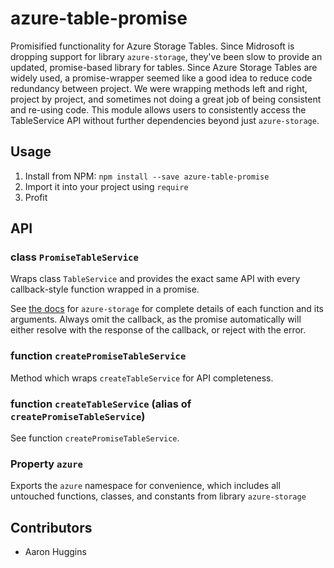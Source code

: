 # azure-table-promise
Promisified functionality for Azure Storage Tables. Since Midrosoft is dropping support for library `azure-storage`, they've been slow to provide an updated, promise-based library for tables. Since Azure Storage Tables are widely used, a promise-wrapper seemed like a good idea to reduce code redundancy between project. We were wrapping methods left and right, project by project, and sometimes not doing a great job of being consistent and re-using code. This module allows users to consistently access the TableService API without further dependencies beyond just `azure-storage`.

## Usage

1. Install from NPM: `npm install --save azure-table-promise`
2. Import it into your project using `require`
3. Profit

## API

### class `PromiseTableService`
Wraps class `TableService` and provides the exact same API with every callback-style function wrapped in a promise.

See [the docs](https://azure.github.io/azure-storage-node/TableService.html) for `azure-storage` for complete details of each function and its arguments. Always omit the callback, as the promise automatically will either resolve with the response of the callback, or reject with the error.

### function `createPromiseTableService`
Method which wraps `createTableService` for API completeness.

### function `createTableService` (alias of `createPromiseTableService`)
See function `createPromiseTableService`.

### Property `azure`
Exports the `azure` namespace for convenience, which includes all untouched functions, classes, and constants from library `azure-storage`

## Contributors

- Aaron Huggins
